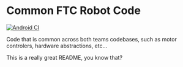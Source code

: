 # Common FTC Robot Code

[![Android CI](https://github.com/rh-robotics/common/actions/workflows/android.yml/badge.svg)](https://github.com/rh-robotics/common/actions/workflows/android.yml)

Code that is common across both teams codebases, such as motor controlers, hardware abstractions, etc...

This is a really great README, you know that?
